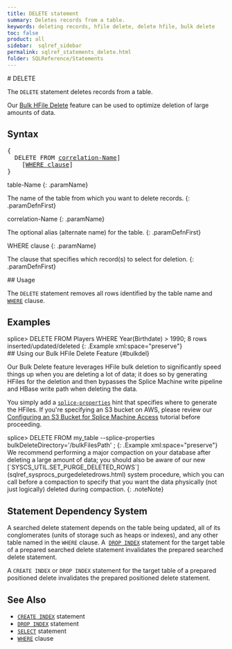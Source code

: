 ```yaml
---
title: DELETE statement
summary: Deletes records from a table.
keywords: deleting records, hfile delete, delete hfile, bulk delete
toc: false
product: all
sidebar:  sqlref_sidebar
permalink: sqlref_statements_delete.html
folder: SQLReference/Statements
---
```

<section>
<div class="TopicContent" data-swiftype-index="true" markdown="1">
# DELETE

The `DELETE` statement deletes records from a table.

Our [Bulk HFile Delete](#bulkdel) feature can be used to optimize
deletion of large amounts of data.

## Syntax

<div class="fcnWrapperWide"><pre class="FcnSyntax">
{
  DELETE FROM <a href="sqlref_identifiers_types.html">correlation-Name</a>]
    [<a href="sqlref_clauses_where.html">WHERE clause</a>]
}</pre>

</div>
<div class="paramList" markdown="1">
table-Name
{: .paramName}

The name of the table from which you want to delete records.
{: .paramDefnFirst}

correlation-Name
{: .paramName}

The optional alias (alternate name) for the table.
{: .paramDefnFirst}

WHERE clause
{: .paramName}

The clause that specifies which record(s) to select for deletion.
{: .paramDefnFirst}

</div>
## Usage

The `DELETE` statement removes all rows identified by the table name and
[`WHERE`](sqlref_clauses_where.html) clause.

## Examples

<div class="preWrapperWide" markdown="1">
    splice> DELETE FROM Players WHERE Year(Birthdate) > 1990;
    8 rows inserted/updated/deleted
{: .Example xml:space="preserve"}

</div>
## Using our Bulk HFile Delete Feature   {#bulkdel}

Our Bulk Delete feature leverages HFile bulk deletion to significantly
speed things up when you are deleting a lot of data; it does so by
generating HFiles for the deletion and then bypasses the Splice Machine
write pipeline and HBase write path when deleting the data.

You simply add a
[`splice-properties`](developers_tuning_queryoptimization.html) hint
that specifies where to generate the HFiles. If you're specifying an S3
bucket on AWS, please review our [Configuring an S3 Bucket for Splice
Machine Access](tutorials_ingest_configures3.html) tutorial before
proceeding.

<div class="preWrapperWide" markdown="1">
    splice> DELETE FROM my_table --splice-properties bulkDeleteDirectory='/bulkFilesPath'
    ;
{: .Example xml:space="preserve"}

</div>
We recommend performing a major compaction on your database after
deleting a large amount of data; you should also be aware of our new
[`SYSCS_UTIL.SET_PURGE_DELETED_ROWS`](sqlref_sysprocs_purgedeletedrows.html)
system procedure, which you can call before a compaction to specify that
you want the data physically (not just logically) deleted during
compaction.
{: .noteNote}

## Statement Dependency System

A searched delete statement depends on the table being updated, all of
its conglomerates (units of storage such as heaps or indexes), and any
other table named in the `WHERE` clause. A &nbsp;[`DROP
INDEX`](sqlref_statements_dropindex.html) statement for the target table
of a prepared searched delete statement invalidates the prepared
searched delete statement.

A `CREATE INDEX` or `DROP INDEX` statement for the target table of a
prepared positioned delete invalidates the prepared positioned delete
statement.

## See Also

* [`CREATE INDEX`](sqlref_statements_createindex.html) statement
* [`DROP INDEX`](sqlref_statements_dropindex.html) statement
* [`SELECT`](sqlref_expressions_select.html) statement
* [`WHERE`](sqlref_clauses_where.html) clause

</div>
</section>

